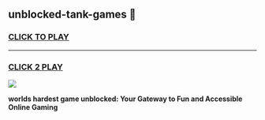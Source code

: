 
## unblocked-tank-games 👋
<h3>
<a href="https://premium.freeplayer.one?title=unblocked-tank-games&ref=14F">CLICK TO PLAY</a></h3>
<hr>

<h3>
<a href="https://premium.freeplayer.one?title=unblocked-tank-games&ref=14F">CLICK 2 PLAY</a>
  
</h3>

<a href="https://premium.freeplayer.one?title=unblocked-tank-games&ref=12F/"><img src="https://clearcache.store/games.png"></a>


**worlds hardest game unblocked: Your Gateway to Fun and Accessible Online Gaming**
